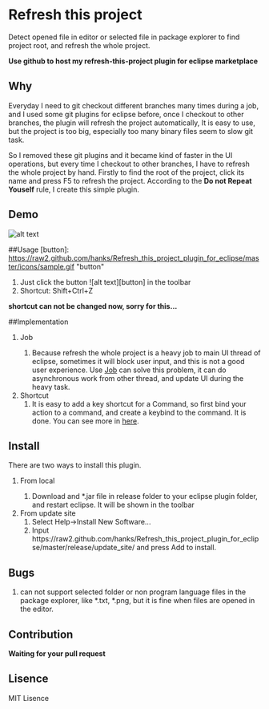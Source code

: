 Refresh this project
===========================

Detect opened file in editor or selected file in package explorer to find project root, and refresh the whole project.

**Use github to host my refresh-this-project plugin for eclipse marketplace** 

## Why
Everyday I need to git checkout different branches many times during a job, and I used some git plugins for eclipse before, once I checkout to other branches, the plugin will refresh the project automatically, It is easy to use, but the project is too big, especially too many binary files seem to slow git task. 

So I removed these git plugins and it became kind of faster in the UI operations, but every time I checkout to other branches, I have to refresh the whole project by hand. Firstly to find the root of the project, click its name and press F5 to refresh the project. According to the **Do not Repeat Youself** rule, I create this simple plugin.

## Demo
![alt text][demo]

[demo]: 
https://raw.githubusercontent.com/hanks/Refresh_this_project_plugin_for_eclipse/master/demo/demo.gif "demo"

##Usage
[button]: 
https://raw2.github.com/hanks/Refresh_this_project_plugin_for_eclipse/master/icons/sample.gif "button"

1. Just click the button ![alt text][button] in the toolbar
2. Shortcut: Shift+Ctrl+Z

**shortcut can not be changed now, sorry for this...**

##Implementation
<ol>
  <li>Job</li>
    <ol>
      <li>Because refresh the whole project is a heavy job to main UI thread of eclipse, sometimes it will block user input, and this is not a good user experience. Use <a href="http://www.vogella.com/tutorials/EclipseJobs/article.html">Job</a> can solve this problem, it can do asynchronous work from other thread, and update UI during the heavy task.</li> 
    </ol>
  <li>Shortcut     
    <ol>
      <li>It is easy to add a key shortcut for a Command, so first bind your action to a command, and create a keybind to the command. It is done. You can see more in <a href="http://eclipseo.blogspot.jp/2008/03/world-at-ur-finger-tips-key-binding.html">here</a>.</li>
  </li>
    </ol>
  </li>                
</ol>

## Install
There are two ways to install this plugin.

<ol>
  <li>From local</li>
    <ol>
      <li>Download and *.jar file in release folder to your eclipse plugin folder, and restart eclipse. It will be shown in the toolbar</li>
    </ol>
  <li>From update site      
    <ol>
      <li>Select Help->Install New Software...</li>
      <li>Input <a>https://raw2.github.com/hanks/Refresh_this_project_plugin_for_eclipse/master/release/update_site/</a> and press Add to install.
  </li>
    </ol>
  </li>                
</ol>

## Bugs
1. can not support selected folder or non program language files in the package explorer, like *.txt, *.png, but it is fine when files are opened in the editor.

## Contribution
**Waiting for your pull request**

## Lisence
MIT Lisence
